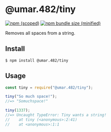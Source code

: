 # @umar.482/tiny

[![npm (scoped)](https://img.shields.io/npm/v/@umar.482/tiny.svg)](https://www.npmjs.com/package/@umar.482/tiny)
[![npm bundle size (minified)](https://img.shields.io/bundlephobia/min/@umar.482/tiny.svg)](https://www.npmjs.com/package/@umar.482/tiny)

Removes all spaces from a string.

## Install

```
$ npm install @umar.482/tiny
```

## Usage

```js
const tiny = require("@umar.482/tiny");

tiny("So much space!");
//=> "Somuchspace!"

tiny(1337);
//=> Uncaught TypeError: Tiny wants a string!
//    at tiny (<anonymous>:2:41)
//    at <anonymous>:1:1
```
